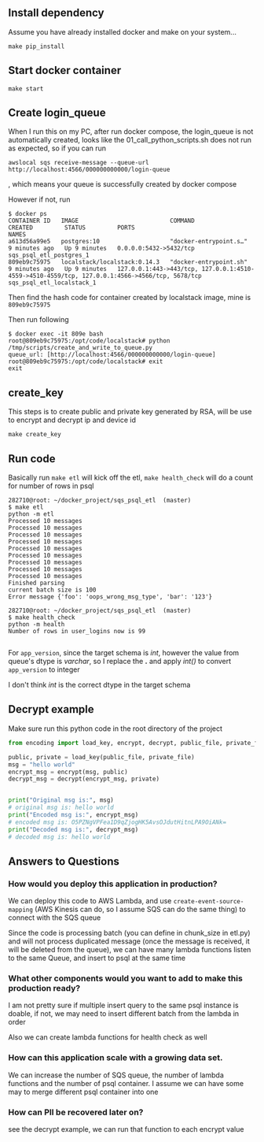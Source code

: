 ## Install dependency
Assume you have already installed docker and make on your system...

```make pip_install```

## Start docker container

```make start ```

## Create login_queue

When I run this on my PC, after run docker compose, the login_queue is not automatically created, looks like the 01_call_python_scripts.sh
does not run as expected, so if you can run 

```
awslocal sqs receive-message --queue-url http://localhost:4566/000000000000/login-queue
```

, which means your queue is successfully created by docker compose

However if not, run

```
$ docker ps                                                                                                                                                                                                 
CONTAINER ID   IMAGE                          COMMAND                  CREATED         STATUS         PORTS                                                                                            NAMES
a613d56a99e5   postgres:10                    "docker-entrypoint.s…"   9 minutes ago   Up 9 minutes   0.0.0.0:5432->5432/tcp                                                                           sqs_psql_etl_postgres_1                                                                                                                                                                                          
809eb9c75975   localstack/localstack:0.14.3   "docker-entrypoint.sh"   9 minutes ago   Up 9 minutes   127.0.0.1:443->443/tcp, 127.0.0.1:4510-4559->4510-4559/tcp, 127.0.0.1:4566->4566/tcp, 5678/tcp   sqs_psql_etl_localstack_1  
```

Then find the hash code for container created by localstack image, mine is `809eb9c75975`

Then run following

```
$ docker exec -it 809e bash                                                                                                                                                                                 
root@809eb9c75975:/opt/code/localstack# python /tmp/scripts/create_and_write_to_queue.py                                                                                                                    
queue_url: [http://localhost:4566/000000000000/login-queue]                                                                                                                                                 
root@809eb9c75975:/opt/code/localstack# exit                                                                                                                                                                
exit    
```

## create_key

This steps is to create public and private key generated by RSA, will be use to encrypt and decrypt ip and device id

```
make create_key
```

## Run code 

Basically run `make etl` will kick off the etl, `make health_check` will do a count for number of rows in psql
 
```
282710@root: ~/docker_project/sqs_psql_etl  (master)                                                                                                                                                        
$ make etl                                                                                                                                                                                                  
python -m etl                                                                                                                                                                                               
Processed 10 messages                                                                                                                                                                                       
Processed 10 messages                                                                                                                                                                                       
Processed 10 messages                                                                                                                                                                                       
Processed 10 messages                                                                                                                                                                                       
Processed 10 messages                                                                                                                                                                                       
Processed 10 messages                                                                                                                                                                                       
Processed 10 messages                                                                                                                                                                                       
Processed 10 messages                                                                                                                                                                                       
Processed 10 messages                                                                                                                                                                                       
Finished parsing                                                                                                                                                                                            
current batch size is 100                                                                                                                                                                                   
Error message {'foo': 'oops_wrong_msg_type', 'bar': '123'}                                                                                                                                                  
                                                                                                                                                                                                            
282710@root: ~/docker_project/sqs_psql_etl  (master)                                                                                                                                                        
$ make health_check                                                                                                                                                                                         
python -m health                                                                                                                                                                                            
Number of rows in user_logins now is 99                                                                                                                                                                     
                                                                                                                                                                                                            
```

For `app_version`, since the target schema is *int*, however the value from queue's dtype is *varchar*, so I replace the **.** and apply *int()* to convert `app_version` to integer

I don't think *int* is the correct dtype in the target schema 

## Decrypt example

Make sure run this python code in the root directory of the project

```python
from encoding import load_key, encrypt, decrypt, public_file, private_file

public, private = load_key(public_file, private_file)
msg = "hello world"
encrypt_msg = encrypt(msg, public)
decrypt_msg = decrypt(encrypt_msg, private)


print("Original msg is:", msg)
# original msg is: hello world                                                                                                                                                                                
print("Encoded msg is:", encrypt_msg)
# encoded msg is: O5PZNgVPFea1D9qZjogHK5AvsOJdutHitnLPA9OiANk=                                                                                                                                                
print("Decoded msg is:", decrypt_msg)
# decoded msg is: hello world   

```


## Answers to Questions 

### How would you deploy this application in production?
We can deploy this code to AWS Lambda, and use `create-event-source-mapping` (AWS Kinesis can do, so I assume SQS can do the same thing) 
to connect with the SQS queue

Since the code is processing batch (you can define in chunk_size in etl.py) and will not process duplicated message (once the message is received, it will be deleted from the queue),
we can have many lambda functions listen to the same Queue, and insert to psql at the same time

### What other components would you want to add to make this production ready?

I am not pretty sure if multiple insert query to the same psql instance is doable, if not, we may need to insert different batch from the lambda in order

Also we can create lambda functions for health check as well


### How can this application scale with a growing data set.

We can increase the number of SQS queue, the number of lambda functions and the number of psql container. I assume we can have some may to merge different psql container into one


### How can PII be recovered later on?

see the decrypt example, we can run that function to each encrypt value 
